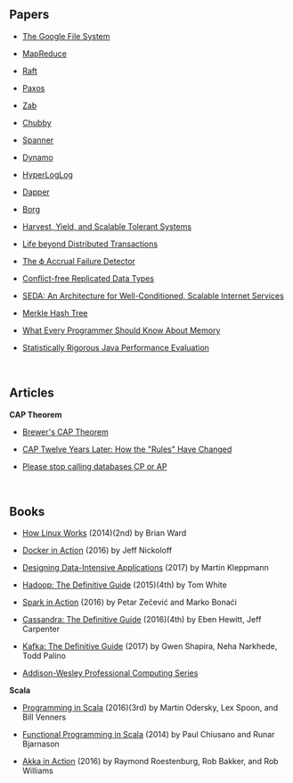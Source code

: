 ## Papers

* [The Google File System](https://static.googleusercontent.com/media/research.google.com/en//archive/gfs-sosp2003.pdf)

* [MapReduce](https://static.googleusercontent.com/media/research.google.com/en//archive/mapreduce-osdi04.pdf)

* [Raft](https://raft.github.io/raft.pdf)

* [Paxos](https://www.microsoft.com/en-us/research/uploads/prod/2016/12/paxos-simple-Copy.pdf)

* [Zab](http://diyhpl.us/~bryan/papers2/distributed/distributed-systems/zab.totally-ordered-broadcast-protocol.2008.pdf)

* [Chubby](https://static.googleusercontent.com/media/research.google.com/en//archive/chubby-osdi06.pdf)

* [Spanner](https://static.googleusercontent.com/media/research.google.com/en//archive/spanner-osdi2012.pdf)

* [Dynamo](https://s3.amazonaws.com/AllThingsDistributed/sosp/amazon-dynamo-sosp2007.pdf)

* [HyperLogLog](https://static.googleusercontent.com/media/research.google.com/en//pubs/archive/40671.pdf)

* [Dapper](https://static.googleusercontent.com/media/research.google.com/en//pubs/archive/36356.pdf)

* [Borg](https://static.googleusercontent.com/media/research.google.com/en//pubs/archive/43438.pdf)

* [Harvest, Yield, and Scalable Tolerant Systems](https://s3.amazonaws.com/systemsandpapers/papers/FOX_Brewer_99-Harvest_Yield_and_Scalable_Tolerant_Systems.pdf)

* [Life beyond Distributed Transactions](http://www-db.cs.wisc.edu/cidr/cidr2007/papers/cidr07p15.pdf)

* [The ϕ Accrual Failure Detector](http://fubica.lsd.ufcg.edu.br/hp/cursos/cfsc/papers/hayashibara04theaccrual.pdf)

* [Conflict-free Replicated Data Types](https://hal.inria.fr/inria-00609399v1/document)

* [SEDA: An Architecture for Well-Conditioned, Scalable Internet Services](http://nms.lcs.mit.edu/~kandula/projects/killbots/killbots_files/seda-sosp01.pdf)

* [Merkle Hash Tree](http://ceur-ws.org/Vol-1366/paper13.pdf)

* [What Every Programmer Should Know About Memory](https://www.akkadia.org/drepper/cpumemory.pdf)

* [Statistically Rigorous Java Performance Evaluation](https://dri.es/files/oopsla07-georges.pdf)

<br>

## Articles

**CAP Theorem**

* [Brewer's CAP Theorem](http://www.julianbrowne.com/article/brewers-cap-theorem)

* [CAP Twelve Years Later: How the "Rules" Have Changed
](https://www.infoq.com/articles/cap-twelve-years-later-how-the-rules-have-changed)

* [Please stop calling databases CP or AP](https://martin.kleppmann.com/2015/05/11/please-stop-calling-databases-cp-or-ap.html)

<br>

## Books

* [How Linux Works](https://nostarch.com/howlinuxworks2) (2014)(2nd) by Brian Ward

* [Docker in Action](https://www.manning.com/books/docker-in-action) (2016) by Jeff Nickoloff

* [Designing Data-Intensive Applications](http://dataintensive.net) (2017) by Martin Kleppmann

* [Hadoop: The Definitive Guide](http://shop.oreilly.com/product/0636920033448.do) (2015)(4th) by Tom White

* [Spark in Action](https://www.manning.com/books/spark-in-action) (2016) by Petar Zečević and Marko Bonaći

* [Cassandra: The Definitive Guide](http://shop.oreilly.com/product/0636920043041.do) (2016)(4th) by Eben Hewitt, Jeff Carpenter

* [Kafka: The Definitive Guide](http://shop.oreilly.com/product/0636920044123.do) (2017) by Gwen Shapira, Neha Narkhede, Todd Palino

* [Addison-Wesley Professional Computing Series](https://informit.com/series/professionalcomputing)

**Scala**

* [Programming in Scala](https://www.artima.com/shop/programming_in_scala) (2016)(3rd) by Martin Odersky, Lex Spoon, and Bill Venners

* [Functional Programming in Scala](https://www.manning.com/books/functional-programming-in-scala) (2014) by Paul Chiusano and Runar Bjarnason

* [Akka in Action](https://www.manning.com/books/akka-in-action) (2016) by Raymond Roestenburg, Rob Bakker, and Rob Williams

<br>
